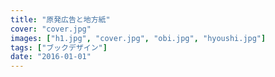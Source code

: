 ```yaml
---
title: "原発広告と地方紙"
cover: "cover.jpg"
images: ["h1.jpg", "cover.jpg", "obi.jpg", "hyoushi.jpg"]
tags: ["ブックデザイン"]
date: "2016-01-01"
---
```

